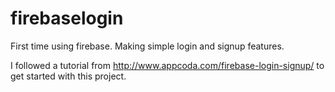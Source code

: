 # firebaselogin
First time using firebase. Making simple login and signup features.

I followed a tutorial from http://www.appcoda.com/firebase-login-signup/ to get started with this project.

